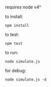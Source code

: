 requires node v4^

to install:

    npm install

to test:

    npm test

to run:

    node simulate.js

for debug:

    node simulate.js -d
